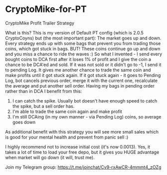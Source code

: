 # CryptoMike-for-PT
CryptoMike Profit Trailer Strategy

What is this? This is my version of Default PT config (which is 2.0.5 CryptoCoyns) but (the most important part):
The market goes up and down. Every strategy ends up with some bags that prevent you from trading those coins, which got stuck in bags. 
BUT! These coins continue go up and down and you miss a chance to ride the waves :)
So what I invented - I send every bought coins to DCA first after it loses 1% of profit and I give the coin a chance to be DCA'ed and sold. If it was not sold or it didn't go to -1, I send it to pending Log.
It gives me another chance to trade the same coin and make profits until it got stuck again.
If it got stuck again - it goes to Pending Log, bot cancels previous order, merge it with the current one, recalculate the average and put another sell order.
Having my bags in pending order rather than in DCA I benefit from this:
1. I can catch the spike. Usually bot doesn't have enough speed to catch the spike, but a sell order has.
2. I'm able to trade the same coin again and make profit
3. I'm still DCAing (in my own manner - via Pending Log) coins, so average goes down

As additional benefit with this strategy you will see more small sales which is good for your mental health and prevent from panic sell :)

I highly recommend not to increase initial cost (it's now 0.0013). Yes, it takes a lot of time to load your free depo, but it gives you HUGE advantage when market will go down (it will, trust me).


Join my Telegram group: https://t.me/joinchat/Cv9-rxAwCR-4mmmt4_zOZg 
